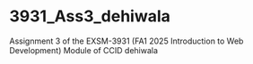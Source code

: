 # 3931_Ass3_dehiwala
Assignment 3 of the EXSM-3931 (FA1 2025 Introduction to Web Development) Module of CCID dehiwala
